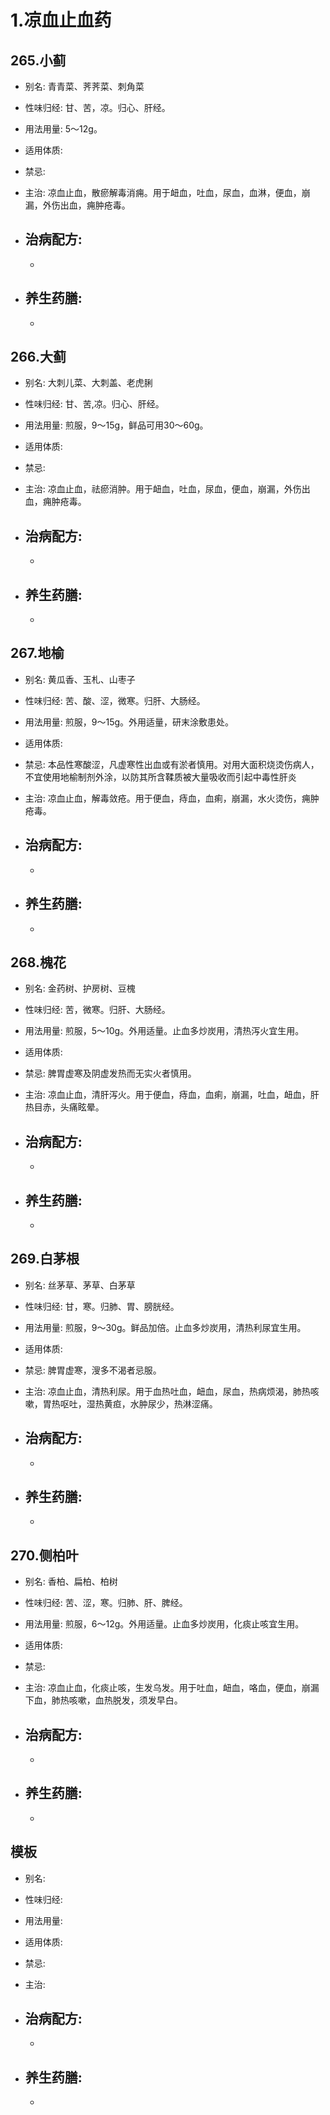 # 1.凉血止血药

## 265.小蓟

- 别名: 青青菜、荠荠菜、刺角菜
- 性味归经: 甘、苦，凉。归心、肝经。
- 用法用量: 5～12g。
- 适用体质: 
- 禁忌: 

- 主治: 凉血止血，散瘀解毒消痈。用于衄血，吐血，尿血，血淋，便血，崩漏，外伤出血，痈肿疮毒。
- 治病配方: 
  - 
  - 
  
- 养生药膳: 
  -  
  -  
  
  
## 266.大蓟

- 别名: 大刺儿菜、大刺盖、老虎脷
- 性味归经: 甘、苦,凉。归心、肝经。

- 用法用量: 煎服，9～15g，鲜品可用30～60g。
- 适用体质: 
- 禁忌: 

- 主治: 凉血止血，祛瘀消肿。用于衄血，吐血，尿血，便血，崩漏，外伤出血，痈肿疮毒。

- 治病配方: 
  - 
  - 
  
- 养生药膳: 
  -  
  -  
  
  
  
## 267.地榆

- 别名: 黄瓜香、玉札、山枣子
- 性味归经: 苦、酸、涩，微寒。归肝、大肠经。
- 用法用量: 煎服，9～15g。外用适量，研末涂敷患处。
- 适用体质: 
- 禁忌: 本品性寒酸涩，凡虚寒性出血或有淤者慎用。对用大面积烧烫伤病人，不宜使用地榆制剂外涂，以防其所含鞣质被大量吸收而引起中毒性肝炎 

- 主治: 凉血止血，解毒敛疮。用于便血，痔血，血痢，崩漏，水火烫伤，痈肿疮毒。
- 治病配方: 
  - 
  - 
  
- 养生药膳: 
  -  
  -  



## 268.槐花

- 别名: 金药树、护房树、豆槐
- 性味归经: 苦，微寒。归肝、大肠经。
- 用法用量: 煎服，5～10g。外用适量。止血多炒炭用，清热泻火宜生用。
- 适用体质: 
- 禁忌: 脾胃虚寒及阴虚发热而无实火者慎用。

- 主治: 凉血止血，清肝泻火。用于便血，痔血，血痢，崩漏，吐血，衄血，肝热目赤，头痛眩晕。
- 治病配方: 
  - 
  - 
  
- 养生药膳: 
  -  
  -  


## 269.白茅根

- 别名: 丝茅草、茅草、白茅草
- 性味归经: 甘，寒。归肺、胃、膀胱经。
- 用法用量:  煎服，9～30g。鲜品加倍。止血多炒炭用，清热利尿宜生用。
- 适用体质: 
- 禁忌: 脾胃虚寒，溲多不渴者忌服。

- 主治: 凉血止血，清热利尿。用于血热吐血，衄血，尿血，热病烦渴，肺热咳嗽，胃热呕吐，湿热黄疸，水肿尿少，热淋涩痛。
- 治病配方: 
  - 
  - 
  
- 养生药膳: 
  -  
  -  
  
  
  

## 270.侧柏叶

- 别名: 香柏、扁柏、柏树
- 性味归经: 苦、涩，寒。归肺、肝、脾经。
- 用法用量: 煎服，6～12g。外用适量。止血多炒炭用，化痰止咳宜生用。
- 适用体质: 
- 禁忌: 

- 主治: 凉血止血，化痰止咳，生发乌发。用于吐血，衄血，咯血，便血，崩漏下血，肺热咳嗽，血热脱发，须发早白。
- 治病配方: 
  - 
  - 
  
- 养生药膳: 
  -  
  -  
  
  
  




## 模板

- 别名: 
- 性味归经: 
- 用法用量: 
- 适用体质: 
- 禁忌: 

- 主治: 
- 治病配方: 
  - 
  - 
  
- 养生药膳: 
  -  
  -  

